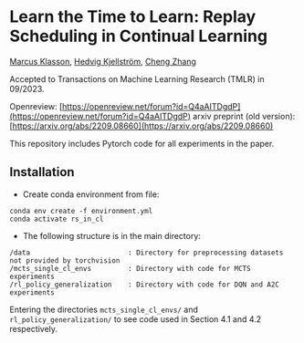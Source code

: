 # Learn the Time to Learn: Replay Scheduling in Continual Learning  

[Marcus Klasson](https://marcusklasson.github.io/), [Hedvig Kjellström](https://www.kth.se/profile/hedvig), [Cheng Zhang](https://cheng-zhang.org/)

Accepted to Transactions on Machine Learning Research (TMLR) in 09/2023.

Openreview: [https://openreview.net/forum?id=Q4aAITDgdP](https://openreview.net/forum?id=Q4aAITDgdP)
arxiv preprint (old version): [https://arxiv.org/abs/2209.08660](https://arxiv.org/abs/2209.08660)

This repository includes Pytorch code for all experiments in the paper. 

## Installation

* Create conda environment from file:
```
conda env create -f environment.yml
conda activate rs_in_cl
```
* The following structure is in the main directory:
```
/data                        : Directory for preprocessing datasets not provided by torchvision
/mcts_single_cl_envs         : Directory with code for MCTS experiments
/rl_policy_generalization    : Directory with code for DQN and A2C experiments
```

Entering the directories ```mcts_single_cl_envs/``` and ```rl_policy_generalization/``` to see code used in Section 4.1 and 4.2 respectively.
